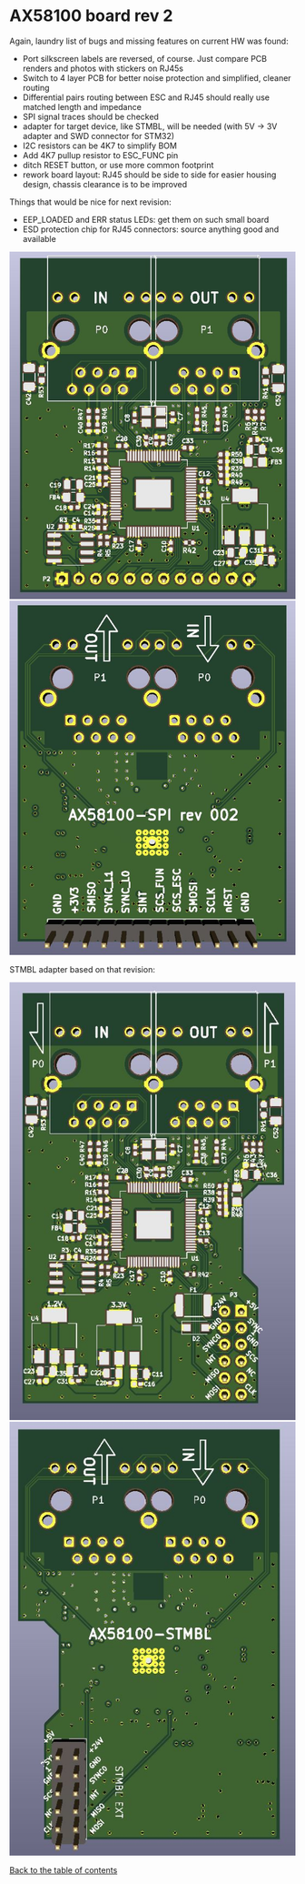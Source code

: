 # AX58100 board rev 2

Again, laundry list of bugs and missing features on current HW was found:

- Port silkscreen labels are reversed, of course. Just compare PCB renders and photos with stickers on RJ45s
- Switch to 4 layer PCB for better noise protection and simplified, cleaner routing 
- Differential pairs routing between ESC and RJ45 should really use matched length and impedance
- SPI signal traces should be checked
- adapter for target device, like STMBL, will be needed (with 5V -> 3V adapter and SWD connector for STM32)
- I2C resistors can be 4K7 to simplify BOM
- Add 4K7 pullup resistor to ESC_FUNC pin 
- ditch RESET button, or use more common footprint
- rework board layout: RJ45 should be side to side for easier housing design, chassis clearance is to be improved

Things that would be nice for next revision:

- EEP_LOADED and ERR status LEDs: get them on such small board
- ESD protection chip for RJ45 connectors: source anything good and available

![ax58100_rev2_top](img/ax58100_rev2_top.jpg "AX58100 rev 2, bottom render")
![ax58100_rev2_bottom](img/ax58100_rev2_bottom.jpg "AX58100 rev 2, bottom render")

STMBL adapter based on that revision:

![ax58100_stmbl_top](img/ax58100_stmbl_top.jpg "AX58100 STMBL, bottom render")
![ax58100_stmbl_bottom](img/ax58100_stmbl_bottom.jpg "AX58100 STMBL, bottom render")

[Back to the table of contents](https://kubabuda.github.io/ecat_servo)
